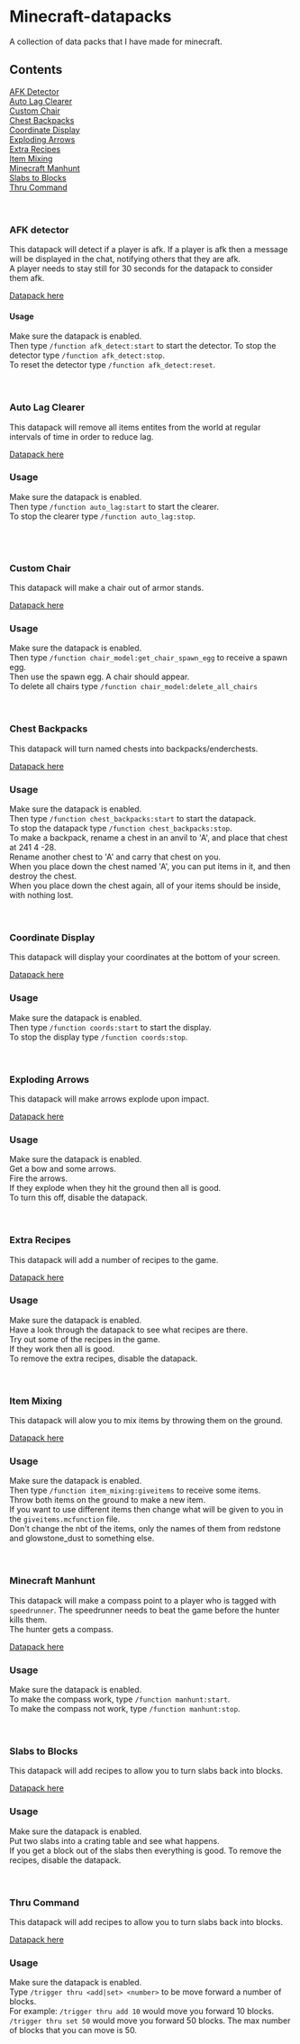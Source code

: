 # Minecraft-datapacks
A collection of data packs that I have made for minecraft.

## Contents
[AFK Detector](AFK-Detector)  
[Auto Lag Clearer](Auto-Lag-Clearer)  
[Custom Chair](#Custom-Chair)  
[Chest Backpacks](Chest-Backpacks)  
[Coordinate Display](Coordinate-Display)  
[Exploding Arrows](Exploding-Arrows)  
[Extra Recipes](Extra-Recipes)  
[Item Mixing](Item-Mixing)  
[Minecraft Manhunt](Minecraft-Manhunt)  
[Slabs to Blocks](Slabs-to-Blocks)  
[Thru Command](Thru-command)
<br><br><br>
### AFK detector
This datapack will detect if a player is afk. If a player is afk then a message will be displayed in the chat, notifying others that they are afk.  
A player needs to stay still for 30 seconds for the datapack to consider them afk.

[Datapack here](afk_detector.zip)

#### Usage
Make sure the datapack is enabled.  
Then type `/function afk_detect:start` to start the detector.
To stop the detector type `/function afk_detect:stop`.  
To reset the detector type `/function afk_detect:reset`.
<br><br><br>
### Auto Lag Clearer
This datapack will remove all items entites from the world at regular intervals of time in order to reduce lag.

[Datapack here](auto_lag_clearer.zip)

### Usage
Make sure the datapack is enabled.  
Then type `/function auto_lag:start` to start the clearer.  
To stop the clearer type `/function auto_lag:stop`.  
<br><br><br>
### Custom Chair
This datapack will make a chair out of armor stands.

[Datapack here](chair_model.zip)

### Usage
Make sure the datapack is enabled.  
Then type `/function chair_model:get_chair_spawn_egg` to receive a spawn egg.  
Then use the spawn egg. A chair should appear.  
To delete all chairs type `/function chair_model:delete_all_chairs`
<br><br><br>
### Chest Backpacks
This datapack will turn named chests into backpacks/enderchests.

[Datapack here](chest_backpacks.zip)

### Usage
Make sure the datapack is enabled.  
Then type `/function chest_backpacks:start` to start the datapack.  
To stop the datapack type `/function chest_backpacks:stop`.  
To make a backpack, rename a chest in an anvil to 'A', and place that chest at 241 4 -28.  
Rename another chest to 'A' and carry that chest on you.  
When you place down the chest named 'A', you can put items in it, and then destroy the chest.  
When you place down the chest again, all of your items should be inside, with nothing lost.
<br><br><br>
### Coordinate Display
This datapack will display your coordinates at the bottom of your screen.

[Datapack here](coords.zip)

### Usage
Make sure the datapack is enabled.  
Then type `/function coords:start` to start the display.  
To stop the display type `/function coords:stop`.
<br><br><br>
### Exploding Arrows
This datapack will make arrows explode upon impact.

[Datapack here](exploding_arrows.zip)

### Usage
Make sure the datapack is enabled.  
Get a bow and some arrows.  
Fire the arrows.  
If they explode when they hit the ground then all is good.  
To turn this off, disable the datapack.
<br><br><br>
### Extra Recipes
This datapack will add a number of recipes to the game.

[Datapack here](extra_recipes.zip)

### Usage
Make sure the datapack is enabled.  
Have a look through the datapack to see what recipes are there.  
Try out some of the recipes in the game.  
If they work then all is good.  
To remove the extra recipes, disable the datapack.
<br><br><br>
### Item Mixing
This datapack will alow you to mix items by throwing them on the ground.

[Datapack here](item_mixing.zip)

### Usage
Make sure the datapack is enabled.   
Then type `/function item_mixing:giveitems` to receive some items.  
Throw both items on the ground to make a new item.  
If you want to use different items then change what will be given to you in the `giveitems.mcfunction` file.  
Don't change the nbt of the items, only the names of them from redstone and glowstone_dust to something else.
<br><br><br>
### Minecraft Manhunt
This datapack will make a compass point to a player who is tagged with `speedrunner`.
The speedrunner needs to beat the game before the hunter kills them.  
The hunter gets a compass.

[Datapack here](manhunt.zip)

### Usage
Make sure the datapack is enabled.  
To make the compass work, type `/function manhunt:start`.  
To make the compass not work, type `/function manhunt:stop`.
<br><br><br>
### Slabs to Blocks
This datapack will add recipes to allow you to turn slabs back into blocks.

[Datapack here](slabs_to_blocks.zip)

### Usage
Make sure the datapack is enabled.  
Put two slabs into a crating table and see what happens.  
If you get a block out of the slabs then everything is good.
To remove the recipes, disable the datapack.
<br><br><br>
### Thru Command
This datapack will add recipes to allow you to turn slabs back into blocks.

[Datapack here](thru.zip)

### Usage
Make sure the datapack is enabled.  
Type `/trigger thru <add|set> <number>` to be move forward a number of blocks.  
For example:
`/trigger thru add 10` would move you forward 10 blocks.  
`/trigger thru set 50` would move you forward 50 blocks.
The max number of blocks that you can move is 50.
